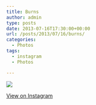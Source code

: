 ```yaml
---
title: Burns
author: admin
type: posts
date: 2013-07-16T17:30:00+00:00
url: /posts/2013/07/16/burns/
categories:
  - Photos
tags:
  - instagram
  - Photos

---
```

<img src="http://lobban.org/wordpress//HLIC/9b6c93fe42e34b5a69fedbb3a7c5f02a.jpg" class="instagram-image" />

<p class="view-instagram">
  <a href="http://instagram.com/p/b1ZMlKKliR/">View on Instagram</a>
</p>